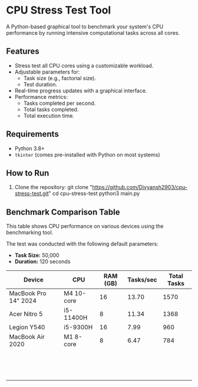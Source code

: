 # CPU Stress Test Tool

A Python-based graphical tool to benchmark your system's CPU performance by running intensive computational tasks across all cores.

## Features

- Stress test all CPU cores using a customizable workload.
- Adjustable parameters for:
  - Task size (e.g., factorial size).
  - Test duration.
- Real-time progress updates with a graphical interface.
- Performance metrics:
  - Tasks completed per second.
  - Total tasks completed.
  - Total execution time.

## Requirements

- Python 3.8+
- `tkinter` (comes pre-installed with Python on most systems)

## How to Run

1. Clone the repository:
   git clone "https://github.com/Divyansh2903/cpu-stress-test.git"
   cd cpu-stress-test
   python3 main.py


## Benchmark Comparison Table

This table shows CPU performance on various devices using the benchmarking tool. 

The test was conducted with the following default parameters:
- **Task Size:** 50,000
- **Duration:** 120 seconds

| Device               | CPU                | RAM (GB) | Tasks/sec | Total Tasks |
|----------------------|--------------------|----------|-----------|-------------|
| MacBook Pro 14" 2024 | M4 10-core         | 16       | 13.70     | 1570        |
| Acer Nitro 5         | i5-11400H          | 8        | 11.34     | 1368        |
| Legion Y540          | i5-9300H           | 16       | 7.99      | 960         |
| MacBook Air 2020     | M1 8-core          | 8        | 6.47      | 784         |
|                      |                    |          |           |             |
|                      |                    |          |           |             |
|                      |                    |          |           |             |
|                      |                    |          |           |             |
|                      |                    |          |           |             |
|                      |                    |          |           |             |
|                      |                    |          |           |             |
|                      |                    |          |           |             |
|                      |                    |          |           |             |
|                      |                    |          |           |             |
|                      |                    |          |           |             |
|                      |                    |          |           |             |
|                      |                    |          |           |             |
|                      |                    |          |           |             |
